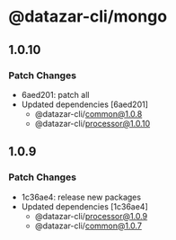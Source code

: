 # @datazar-cli/mongo

## 1.0.10

### Patch Changes

- 6aed201: patch all
- Updated dependencies [6aed201]
  - @datazar-cli/common@1.0.8
  - @datazar-cli/processor@1.0.10

## 1.0.9

### Patch Changes

- 1c36ae4: release new packages
- Updated dependencies [1c36ae4]
  - @datazar-cli/processor@1.0.9
  - @datazar-cli/common@1.0.7
